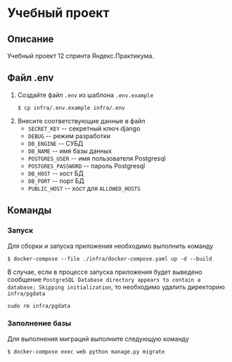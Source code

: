 # Учебный проект
## Описание
Учебный проект 12 спринта Яндекс.Практикума.

## Файл .env
1. Создайте файл `.env` из шаблона `.env.example`
    ```shell
    $ cp infra/.env.example infra/.env
    ```
2. Внесите соответствующие данные в файл
    - `SECRET_KEY` -- секретный ключ django
    - `DEBUG` -- режим разработки
    - `DB_ENGINE` -- СУБД
    - `DB_NAME` -- имя базы данных
    - `POSTGRES_USER` -- имя пользователя Postgresql
    - `POSTGRES_PASSWORD` -- пароль Postgresql
    - `DB_HOST` -- хост БД
    - `DB_PORT` -- порт БД
    - `PUBLIC_HOST` -- хост для `ALLOWED_HOSTS`

## Команды
### Запуск
Для сборки и запуска приложения необходимо выполнить команду
```shell
$ docker-compose --file ./infra/docker-compose.yaml up -d --build
```
В случае, если в процессе запуска приложения будет выведено сообщение
`PostgreSQL Database directory appears to contain a database; Skipping initialization`,
то необходимо удалить директорию `infra/pgdata`
```shell
sudo rm infra/pgdata
```

### Заполнение базы
Для выполнения миграций выполните следующую команду
```shell
$ docker-compose exec web python manage.py migrate
```

